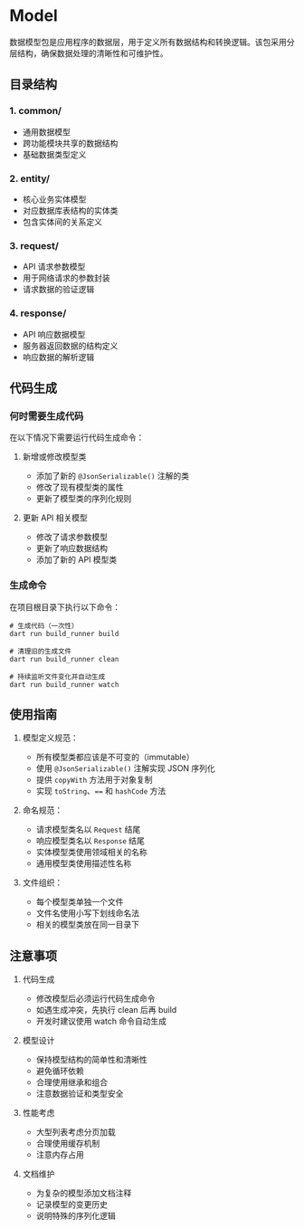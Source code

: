 # Model

数据模型包是应用程序的数据层，用于定义所有数据结构和转换逻辑。该包采用分层结构，确保数据处理的清晰性和可维护性。

## 目录结构

### 1. common/
- 通用数据模型
- 跨功能模块共享的数据结构
- 基础数据类型定义

### 2. entity/
- 核心业务实体模型
- 对应数据库表结构的实体类
- 包含实体间的关系定义

### 3. request/
- API 请求参数模型
- 用于网络请求的参数封装
- 请求数据的验证逻辑

### 4. response/
- API 响应数据模型
- 服务器返回数据的结构定义
- 响应数据的解析逻辑

## 代码生成

### 何时需要生成代码

在以下情况下需要运行代码生成命令：

1. 新增或修改模型类
   - 添加了新的 `@JsonSerializable()` 注解的类
   - 修改了现有模型类的属性
   - 更新了模型类的序列化规则

2. 更新 API 相关模型
   - 修改了请求参数模型
   - 更新了响应数据结构
   - 添加了新的 API 模型类

### 生成命令

在项目根目录下执行以下命令：

```shell
# 生成代码（一次性）
dart run build_runner build
```

```shell
# 清理旧的生成文件
dart run build_runner clean
```

```shell
# 持续监听文件变化并自动生成
dart run build_runner watch
```

## 使用指南

1. 模型定义规范：
   - 所有模型类都应该是不可变的（immutable）
   - 使用 `@JsonSerializable()` 注解实现 JSON 序列化
   - 提供 `copyWith` 方法用于对象复制
   - 实现 `toString`、`==` 和 `hashCode` 方法

2. 命名规范：
   - 请求模型类名以 `Request` 结尾
   - 响应模型类名以 `Response` 结尾
   - 实体模型类使用领域相关的名称
   - 通用模型类使用描述性名称

3. 文件组织：
   - 每个模型类单独一个文件
   - 文件名使用小写下划线命名法
   - 相关的模型类放在同一目录下

## 注意事项

1. 代码生成
   - 修改模型后必须运行代码生成命令
   - 如遇生成冲突，先执行 clean 后再 build
   - 开发时建议使用 watch 命令自动生成

2. 模型设计
   - 保持模型结构的简单性和清晰性
   - 避免循环依赖
   - 合理使用继承和组合
   - 注意数据验证和类型安全

3. 性能考虑
   - 大型列表考虑分页加载
   - 合理使用缓存机制
   - 注意内存占用

4. 文档维护
   - 为复杂的模型添加文档注释
   - 记录模型的变更历史
   - 说明特殊的序列化逻辑 